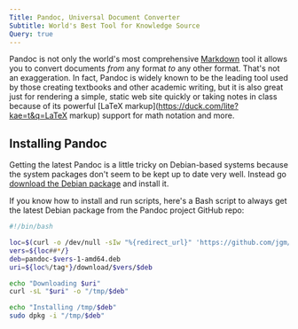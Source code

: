 ```yaml
---
Title: Pandoc, Universal Document Converter
Subtitle: World's Best Tool for Knowledge Source
Query: true
---
```


Pandoc is not only the world's most comprehensive [Markdown](/lang/md) tool it allows you to convert documents *from* any format *to* any other format. That's not an exaggeration. In fact, Pandoc is widely known to be the leading tool used by those creating textbooks and other academic writing, but it is also great just for rendering a simple, static web site quickly or taking notes in class because of its powerful [LaTeX markup](https://duck.com/lite?kae=t&q=LaTeX markup) support for math notation and more.

## Installing Pandoc

Getting the latest Pandoc is a little tricky on Debian-based systems because the system packages don't seem to be kept up to date very well. Instead go [download the Debian package](https://github.com/jgm/pandoc/releases/latest) and install it.

If you know how to install and run scripts, here's a Bash script to always get the latest Debian package from the Pandoc project GitHub repo:

```sh
#!/bin/bash

loc=$(curl -o /dev/null -sIw "%{redirect_url}" 'https://github.com/jgm/pandoc/releases/latest')
vers=${loc##*/}
deb=pandoc-$vers-1-amd64.deb
uri=${loc%/tag*}/download/$vers/$deb

echo "Downloading $uri"
curl -sL "$uri" -o "/tmp/$deb"

echo "Installing /tmp/$deb"
sudo dpkg -i "/tmp/$deb"
```
